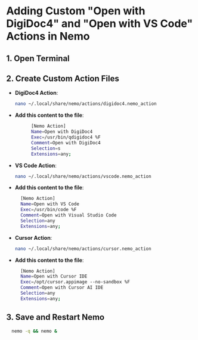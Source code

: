 # Adding Custom "Open with DigiDoc4" and "Open with VS Code" Actions in Nemo

## 1. Open Terminal

## 2. Create Custom Action Files

- **DigiDoc4 Action**:

  ```bash
  nano ~/.local/share/nemo/actions/digidoc4.nemo_action
  ```

- **Add this content to the file**:

  ```bash
        [Nemo Action]
        Name=Open with DigiDoc4
        Exec=/usr/bin/qdigidoc4 %F
        Comment=Open with DigiDoc4
        Selection=s
        Extensions=any;
  ```


- **VS Code Action**:

  ```bash
  nano ~/.local/share/nemo/actions/vscode.nemo_action
  ```

- **Add this content to the file**:

  ```bash
    [Nemo Action]
    Name=Open with VS Code
    Exec=/usr/bin/code %F
    Comment=Open with Visual Studio Code
    Selection=any
    Extensions=any;
  ```

- **Cursor Action**:

  ```bash
  nano ~/.local/share/nemo/actions/cursor.nemo_action
  ```

- **Add this content to the file**:
  ```bash
    [Nemo Action]
    Name=Open with Cursor IDE
    Exec=/opt/cursor.appimage --no-sandbox %F
    Comment=Open with Cursor AI IDE
    Selection=any
    Extensions=any;
  ```
  
## 3. Save and Restart Nemo

  ```bash
    nemo -q && nemo &
  ```

